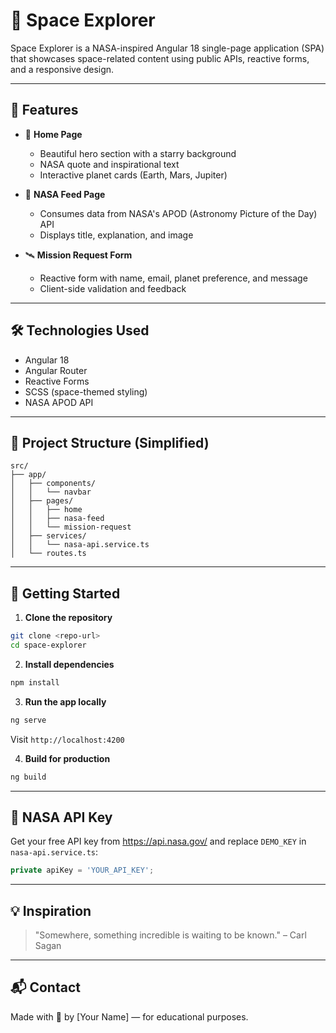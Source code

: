 # 🚀 Space Explorer

Space Explorer is a NASA-inspired Angular 18 single-page application (SPA) that showcases space-related content using public APIs, reactive forms, and a responsive design.

---

## 🌟 Features

- 🔭 **Home Page**

  - Beautiful hero section with a starry background
  - NASA quote and inspirational text
  - Interactive planet cards (Earth, Mars, Jupiter)

- 🌌 **NASA Feed Page**

  - Consumes data from NASA's APOD (Astronomy Picture of the Day) API
  - Displays title, explanation, and image

- 🛰️ **Mission Request Form**
  - Reactive form with name, email, planet preference, and message
  - Client-side validation and feedback

---

## 🛠️ Technologies Used

- Angular 18
- Angular Router
- Reactive Forms
- SCSS (space-themed styling)
- NASA APOD API

---

## 📁 Project Structure (Simplified)

```
src/
├── app/
│   ├── components/
│   │   └── navbar
│   ├── pages/
│   │   ├── home
│   │   ├── nasa-feed
│   │   └── mission-request
│   ├── services/
│   │   └── nasa-api.service.ts
│   └── routes.ts
```

---

## 🚀 Getting Started

1. **Clone the repository**

```bash
git clone <repo-url>
cd space-explorer
```

2. **Install dependencies**

```bash
npm install
```

3. **Run the app locally**

```bash
ng serve
```

Visit `http://localhost:4200`

4. **Build for production**

```bash
ng build
```

---

## 🔑 NASA API Key

Get your free API key from https://api.nasa.gov/ and replace `DEMO_KEY` in `nasa-api.service.ts`:

```ts
private apiKey = 'YOUR_API_KEY';
```

---

## 💡 Inspiration

> "Somewhere, something incredible is waiting to be known." – Carl Sagan

---

## 📬 Contact

Made with 💫 by [Your Name] — for educational purposes.
